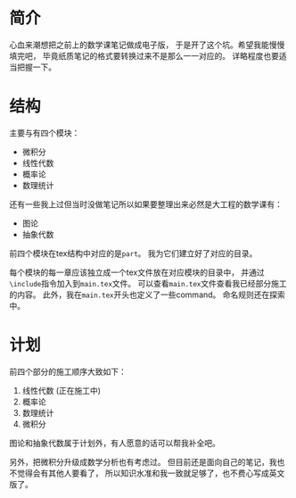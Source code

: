 # 简介
心血来潮想把之前上的数学课笔记做成电子版，
于是开了这个坑。希望我能慢慢填完吧，
毕竟纸质笔记的格式要转换过来不是那么一一对应的。
详略程度也要适当把握一下。

# 结构
主要与有四个模块：
- 微积分
- 线性代数
- 概率论
- 数理统计

还有一些我上过但当时没做笔记所以如果要整理出来必然是大工程的数学课有：
- 图论
- 抽象代数

前四个模块在tex结构中对应的是`part`。
我为它们建立好了对应的目录。

每个模块的每一章应该独立成一个tex文件放在对应模块的目录中，
并通过`\include`指令加入到`main.tex`文件。
可以查看`main.tex`文件查看我已经部分施工的内容。
此外，我在`main.tex`开头也定义了一些command。
命名规则还在探索中。

# 计划
前四个部分的施工顺序大致如下：
1. 线性代数 (正在施工中)
2. 概率论
3. 数理统计
4. 微积分

图论和抽象代数属于计划外，有人愿意的话可以帮我补全吧。

另外，把微积分升级成数学分析也有考虑过。
但目前还是面向自己的笔记，我也不觉得会有其他人要看了，
所以知识水准和我一致就足够了，也不费心写成英文版了。